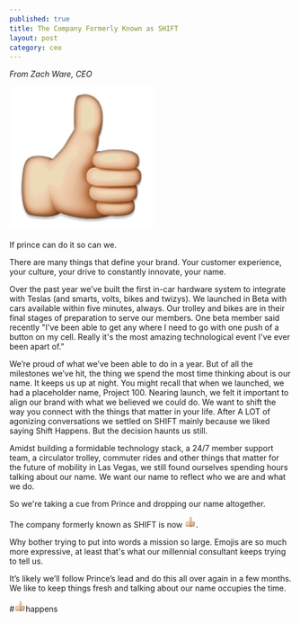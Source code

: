 ```yaml
---
published: true
title: The Company Formerly Known as SHIFT
layout: post
category: ceo
---
```

*From Zach Ware, CEO*

<img src="/public/images/0474.png" />

If prince can do it so can we. 

There are many things that define your brand. Your customer experience, your culture, your drive to constantly innovate, your name.

Over the past year we’ve built the first in-car hardware system to integrate with Teslas (and smarts, volts, bikes and twizys). We launched in Beta with cars available within five minutes, always. Our trolley and bikes are in their final stages of preparation to serve our members. One beta member said recently "I've been able to get any where I need to go with one push of a button on my cell. Really it's the most amazing technological event I've ever been apart of."

We’re proud of what we’ve been able to do in a year. But of all the milestones we’ve hit, the thing we spend the most time thinking about is our name. It keeps us up at night. You might recall that when we launched, we had a placeholder name, Project 100. Nearing launch, we felt it important to align our brand with what we believed we could do. We want to shift the way you connect with the things that matter in your life. After A LOT of agonizing conversations we settled on SHIFT mainly because we liked saying Shift Happens. But the decision haunts us still. 

Amidst building a formidable technology stack, a 24/7 member support team, a circulator trolley, commuter rides and other things that matter for the future of mobility in Las Vegas, we still found ourselves spending hours talking about our name. We want our name to reflect who we are and what we do.

So we're taking a cue from Prince and dropping our name altogether. 

The company formerly known as SHIFT is now <img src="/public/images/0474.png" width="20px" />.

Why bother trying to put into words a mission so large. Emojis are so much more expressive, at least that's what our millennial consultant keeps trying to tell us. 

It’s likely we’ll follow Prince’s lead and do this all over again in a few months. We like to keep things fresh and talking about our name occupies the time.

\#<img src="/public/images/0474.png" width="20px" />happens
